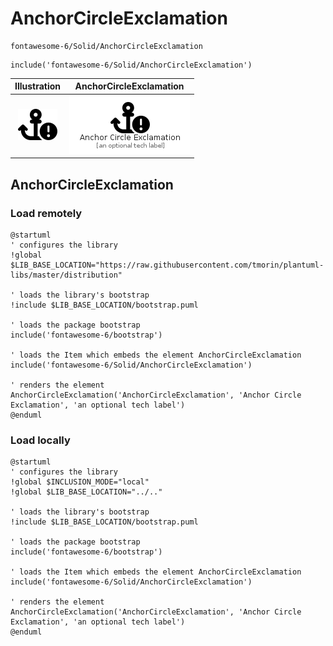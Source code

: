# AnchorCircleExclamation


```text
fontawesome-6/Solid/AnchorCircleExclamation
```

```text
include('fontawesome-6/Solid/AnchorCircleExclamation')
```



| Illustration | AnchorCircleExclamation |
| :---: | :---: |
| ![illustration for Illustration](../../fontawesome-6/Solid/AnchorCircleExclamation.png) | ![illustration for AnchorCircleExclamation](../../fontawesome-6/Solid/AnchorCircleExclamation.Local.png) |




## AnchorCircleExclamation

### Load remotely
```plantuml
@startuml
' configures the library
!global $LIB_BASE_LOCATION="https://raw.githubusercontent.com/tmorin/plantuml-libs/master/distribution"

' loads the library's bootstrap
!include $LIB_BASE_LOCATION/bootstrap.puml

' loads the package bootstrap
include('fontawesome-6/bootstrap')

' loads the Item which embeds the element AnchorCircleExclamation
include('fontawesome-6/Solid/AnchorCircleExclamation')

' renders the element
AnchorCircleExclamation('AnchorCircleExclamation', 'Anchor Circle Exclamation', 'an optional tech label')
@enduml
```

### Load locally
```plantuml
@startuml
' configures the library
!global $INCLUSION_MODE="local"
!global $LIB_BASE_LOCATION="../.."

' loads the library's bootstrap
!include $LIB_BASE_LOCATION/bootstrap.puml

' loads the package bootstrap
include('fontawesome-6/bootstrap')

' loads the Item which embeds the element AnchorCircleExclamation
include('fontawesome-6/Solid/AnchorCircleExclamation')

' renders the element
AnchorCircleExclamation('AnchorCircleExclamation', 'Anchor Circle Exclamation', 'an optional tech label')
@enduml
```

